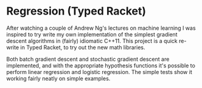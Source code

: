 Regression (Typed Racket)
=========================

After watching a couple of Andrew Ng's lectures on machine learning I was inspired to try write my own implementation of the simplest gradient descent algorithms in (fairly) idiomatic C++11. This project is a quick re-write in Typed Racket, to try out the new math libraries.

Both batch gradient descent and stochastic gradient descent are implemented, and with the appropriate hypothesis functions it's possible to perform linear regression and logistic regression. The simple tests show it working fairly neatly on simple examples.
